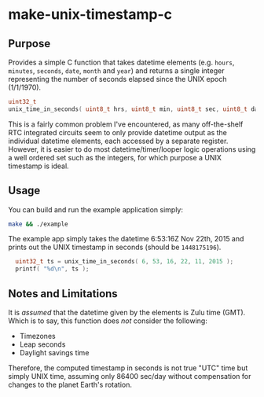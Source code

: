 # make-unix-timestamp-c
## Purpose
Provides a simple C function that takes datetime elements (e.g. `hours`, `minutes`, `seconds`, `date`, `month` and `year`) and returns a single integer representing the number of seconds elapsed since the UNIX epoch (1/1/1970).

```c
uint32_t
unix_time_in_seconds( uint8_t hrs, uint8_t min, uint8_t sec, uint8_t day, uint8_t mon, uint16_t year );
```

This is a fairly common problem I've encountered, as many off-the-shelf RTC integrated circuits seem to only provide datetime output as the individual datetime elements, each accessed by a separate register.  However, it is easier to do most datetime/timer/looper logic operations using a well ordered set such as the integers, for which purpose a UNIX timestamp is ideal.

## Usage
You can build and run the example application simply:

```bash
make && ./example
```

The example app simply takes the datetime 6:53:16Z Nov 22th, 2015 and prints out the UNIX timestamp in seconds (should be `1448175196`).

```c
  uint32_t ts = unix_time_in_seconds( 6, 53, 16, 22, 11, 2015 );
  printf( "%d\n", ts );
```

## Notes and Limitations

It is *assumed* that the datetime given by the elements is Zulu time (GMT).  Which is to say, this function does *not* consider the following:

*  Timezones
*  Leap seconds
*  Daylight savings time

Therefore, the computed timestamp in seconds is not true "UTC" time but simply UNIX time, assuming only 86400 sec/day without compensation for changes to the planet Earth's rotation.
